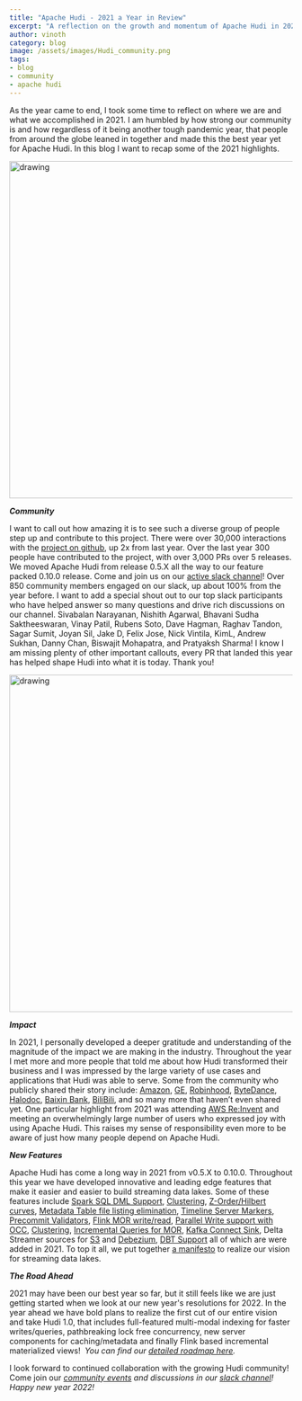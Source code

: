 ```yaml
---
title: "Apache Hudi - 2021 a Year in Review"
excerpt: "A reflection on the growth and momentum of Apache Hudi in 2021"
author: vinoth
category: blog
image: /assets/images/Hudi_community.png
tags:
- blog
- community
- apache hudi
---
```


As the year came to end, I took some time to reflect on where we are and what we accomplished in 2021. I am humbled by how strong our community is and how regardless of it being another tough pandemic year, that people from around the globe leaned in together and made this the best year yet for Apache Hudi. In this blog I want to recap some of the 2021 highlights.

<!--truncate-->
<img src="/assets/images/Hudi_community.png" alt="drawing" width="600"/>

**_Community_**

I want to call out how amazing it is to see such a diverse group of people step up and contribute to this project. There were over 30,000 interactions with the [project on github](https://github.com/apache/hudi/), up 2x from last year. Over the last year 300 people have contributed to the project, with over 3,000 PRs over 5 releases. We moved Apache Hudi from release 0.5.X all the way to our feature packed 0.10.0 release. Come and join us on our [active slack channel](https://join.slack.com/t/apache-hudi/shared_invite/zt-20r833rxh-627NWYDUyR8jRtMa2mZ~gg)! Over 850 community members engaged on our slack, up about 100% from the year before. I want to add a special shout out to our top slack participants who have helped answer so many questions and drive rich discussions on our channel. Sivabalan Narayanan, Nishith Agarwal, Bhavani Sudha Saktheeswaran, Vinay Patil, Rubens Soto, Dave Hagman, Raghav Tandon, Sagar Sumit, Joyan Sil, Jake D, Felix Jose, Nick Vintila, KimL, Andrew Sukhan, Danny Chan, Biswajit Mohapatra, and Pratyaksh Sharma! I know I am missing plenty of other important callouts, every PR that landed this year has helped shape Hudi into what it is today. Thank you!

<img src="/assets/images/powers/logo-wall.png" alt="drawing" width="600"/>

**_Impact_**

In 2021, I personally developed a deeper gratitude and understanding of the magnitude of the impact we are making in the industry. Throughout the year I met more and more people that told me about how Hudi transformed their business and I was impressed by the large variety of use cases and applications that Hudi was able to serve. Some from the community who publicly shared their story include: [Amazon](https://aws.amazon.com/blogs/big-data/how-amazon-transportation-service-enabled-near-real-time-event-analytics-at-petabyte-scale-using-aws-glue-with-apache-hudi/), [GE](https://aws.amazon.com/blogs/big-data/how-ge-aviation-built-cloud-native-data-pipelines-at-enterprise-scale-using-the-aws-platform/), [Robinhood](https://s.apache.org/hudi-robinhood-talk), [ByteDance](http://hudi.apache.org/blog/2021/09/01/building-eb-level-data-lake-using-hudi-at-bytedance), [Halodoc](https://blogs.halodoc.io/data-platform-2-0-part-1/), [Baixin Bank](https://developpaper.com/baixin-banks-real-time-data-lake-evolution-scheme-based-on-apache-hudi/), [BiliBili](https://developpaper.com/practice-of-apache-hudi-in-building-real-time-data-lake-at-station-b/), and so many more that haven’t even shared yet. One particular highlight from 2021 was attending [AWS Re:Invent](https://youtu.be/lGm8qe4tBrg?t=2115) and meeting an overwhelmingly large number of users who expressed joy with using Apache Hudi. This raises my sense of responsibility even more to be aware of just how many people depend on Apache Hudi.

**_New Features_**

Apache Hudi has come a long way in 2021 from v0.5.X to 0.10.0. Throughout this year we have developed innovative and leading edge features that make it easier and easier to build streaming data lakes. Some of these features include [Spark SQL DML Support](https://hudi.apache.org/docs/sql_ddl), [Clustering](https://hudi.apache.org/docs/clustering), [Z-Order/Hilbert curves](https://hudi.apache.org/blog/2021/12/29/hudi-zorder-and-hilbert-space-filling-curves), [Metadata Table file listing elimination](https://hudi.apache.org/docs/metadata), [Timeline Server Markers](https://hudi.apache.org/docs/markers), [Precommit Validators](https://hudi.apache.org/docs/precommit_validator), [Flink MOR write/read](https://hudi.apache.org/docs/writing_data#flink-sql-writer), [Parallel Write support with OCC](https://hudi.apache.org/docs/concurrency_control), [Clustering](https://hudi.apache.org/docs/clustering), [Incremental Queries for MOR](https://hudi.apache.org/docs/querying_data#spark-incr-query), [Kafka Connect Sink](https://github.com/apache/hudi/tree/master/hudi-kafka-connect), Delta Streamer sources for [S3](https://hudi.apache.org/docs/hoodie_streaming_ingestion/#s3-events) and [Debezium](https://hudi.apache.org/releases/release-0.10.0/#debezium-deltastreamer-sources), [DBT Support](https://hudi.apache.org/releases/release-0.10.0/#dbt-support) all of which are were added in 2021. To top it all, we put together [a manifesto](https://hudi.apache.org/blog/2021/07/21/streaming-data-lake-platform) to realize our vision for streaming data lakes.

**_The Road Ahead_**

2021 may have been our best year so far, but it still feels like we are just getting started when we look at our new year's resolutions for 2022. In the year ahead we have bold plans to realize the first cut of our entire vision and take Hudi 1.0, that includes full-featured multi-modal indexing for faster writes/queries, pathbreaking lock free concurrency, new server components for caching/metadata and finally Flink based incremental materialized views!  _You can find our_ [_detailed roadmap here_](https://hudi.apache.org/roadmap)_._

I look forward to continued collaboration with the growing Hudi community! Come join our [_community events_](https://hudi.apache.org/community/syncs) _and discussions in our_ [_slack channel_](https://join.slack.com/t/apache-hudi/shared_invite/zt-20r833rxh-627NWYDUyR8jRtMa2mZ~gg)_! Happy new year 2022!_